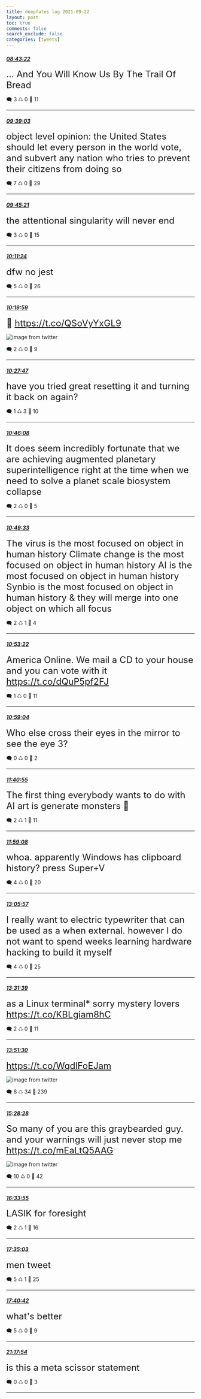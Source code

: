 ```yaml
---
title: deepfates log 2021-09-22
layout: post
toc: true
comments: false
search_exclude: false
categories: [tweets]
---
```



#### <a href = "https://twitter.com/deepfates/status/1440688175203061761">*08:43:22*</a>

<font size="5">... And You Will Know Us By The Trail Of Bread</font>



🗨️ 3 ♺ 0 🤍  11   

---
    
#### <a href = "https://twitter.com/deepfates/status/1440702190666928137">*09:39:03*</a>

<font size="5">object level opinion: the United States should let every person in the world vote, and subvert any nation who tries to prevent their citizens from doing so</font>



🗨️ 7 ♺ 0 🤍  29   

---
    
#### <a href = "https://twitter.com/deepfates/status/1440703776436805646">*09:45:21*</a>

<font size="5">the attentional singularity will never end</font>



🗨️ 3 ♺ 0 🤍  15   

---
    
#### <a href = "https://twitter.com/deepfates/status/1440710330766618631">*10:11:24*</a>

<font size="5">dfw no jest</font>



🗨️ 5 ♺ 0 🤍  26   

---
    
#### <a href = "https://twitter.com/deepfates/status/1440712491353346052">*10:19:59*</a>

<font size="5">🏒  https://t.co/QSoVyYxGL9</font>

![image from twitter](/images/from_twitter/E_5wYBhVgAkiEz2.jpg)


🗨️ 2 ♺ 0 🤍  9   

---
    
#### <a href = "https://twitter.com/deepfates/status/1440714452299485194">*10:27:47*</a>

<font size="5">have you tried great resetting it and turning it back on again?</font>



🗨️ 1 ♺ 3 🤍  10   

---
    
#### <a href = "https://twitter.com/deepfates/status/1440719072195330050">*10:46:08*</a>

<font size="5">It does seem incredibly fortunate that we are achieving augmented planetary superintelligence right at the time when we need to solve a planet scale biosystem collapse</font>



🗨️ 2 ♺ 0 🤍  5   

---
    
#### <a href = "https://twitter.com/deepfates/status/1440719931662761986">*10:49:33*</a>

<font size="5">The virus is the most focused on object in human history  Climate change is the most focused on object in human history  AI is the most focused on object in human history  Synbio is the most focused on object in human history  &amp; they will merge into one object on which all focus</font>



🗨️ 2 ♺ 1 🤍  4   

---
    
#### <a href = "https://twitter.com/deepfates/status/1440720892623949840">*10:53:22*</a>

<font size="5">America Online. We mail a CD to your house and you can vote with it   https://t.co/dQuP5pf2FJ</font>



🗨️ 1 ♺ 0 🤍  11   

---
    
#### <a href = "https://twitter.com/deepfates/status/1440722326031527942">*10:59:04*</a>

<font size="5">Who else cross their eyes in the mirror to see the eye 3?</font>



🗨️ 0 ♺ 0 🤍  2   

---
    
#### <a href = "https://twitter.com/deepfates/status/1440732857610113026">*11:40:55*</a>

<font size="5">The first thing everybody wants to do with AI art is generate monsters 🤔</font>



🗨️ 2 ♺ 1 🤍  11   

---
    
#### <a href = "https://twitter.com/deepfates/status/1440737441967529985">*11:59:08*</a>

<font size="5">whoa. apparently Windows has clipboard history? press Super+V</font>



🗨️ 4 ♺ 0 🤍  20   

---
    
#### <a href = "https://twitter.com/deepfates/status/1440754256550629379">*13:05:57*</a>

<font size="5">I really want to electric typewriter that can be used as a when external. however I do not want to spend weeks learning hardware hacking to build it myself</font>



🗨️ 4 ♺ 0 🤍  25   

---
    
#### <a href = "https://twitter.com/deepfates/status/1440760726121902084">*13:31:39*</a>

<font size="5">as a Linux terminal*  sorry mystery lovers  https://t.co/KBLgiam8hC</font>



🗨️ 2 ♺ 0 🤍  11   

---
    
#### <a href = "https://twitter.com/deepfates/status/1440765721705783298">*13:51:30*</a>

<font size="5"> https://t.co/WqdlFoEJam</font>

![image from twitter](/images/from_twitter/E_6gyciVgAQUxzq.jpg)


🗨️ 8 ♺ 34 🤍  239   

---
    
#### <a href = "https://twitter.com/deepfates/status/1440790122417442818">*15:28:28*</a>

<font size="5">So many of you are this graybearded guy. and your warnings will just never stop me  https://t.co/mEaLtQ5AAG</font>

![image from twitter](/images/from_twitter/E_62-wGVUAINVV0.jpg)


🗨️ 10 ♺ 0 🤍  42   

---
    
#### <a href = "https://twitter.com/deepfates/status/1440806593742790657">*16:33:55*</a>

<font size="5">LASIK for foresight</font>



🗨️ 2 ♺ 1 🤍  16   

---
    
#### <a href = "https://twitter.com/deepfates/status/1440821980270239758">*17:35:03*</a>

<font size="5">men tweet</font>



🗨️ 5 ♺ 1 🤍  25   

---
    
#### <a href = "https://twitter.com/deepfates/status/1440823401464041478">*17:40:42*</a>

<font size="5">what's better</font>



🗨️ 5 ♺ 0 🤍  9   

---
    
#### <a href = "https://twitter.com/deepfates/status/1440878060937564161">*21:17:54*</a>

<font size="5">is this a meta scissor statement</font>



🗨️ 0 ♺ 0 🤍  3   

---
    
            
